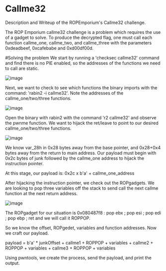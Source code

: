 # Callme32
Description and Writeup of the ROPEmporium's Callme32 challenge. 

The ROP Emporium callme32 challenge is a problem which requires the use of a gadget to solve. To produce the decrypted flag, one must call each function callme_one, callme_two, and callme_three with the parameters 0xdeadbeef, 0xcafebabe and 0xd00df00d. 

#Solving the problem
We start by running a 'checksec callme32' command and find there is no PIE enabled, so the addresses of the functions we need to call are static. 

![image](https://user-images.githubusercontent.com/79220528/156766257-f56597b9-8255-4774-bd08-f31336b86651.png)

Next, we want to check to see which functions the binary imports with the command: 'rabin2 -i callme32'. Note the addresses of the callme_one/two/three functions.

![image](https://user-images.githubusercontent.com/79220528/156766177-9eb6b4a0-0bf6-4138-a421-644a1f20021d.png)

Open the binary with rabin2 with the command 'r2 callme32' and observe the pwnme function. We want to hijack the ret/leave to point to our desired callme_one/two/three functions.

![image](https://user-images.githubusercontent.com/79220528/156766003-22a5aa5f-fbe7-4ca8-9fae-c79a1a95a5ee.png)

We know var_28h in 0x28 bytes away from the base pointer, and 0x28+0x4 bytes away from the return to main address. Our payload must begin with 0x2c bytes of junk followed by the callme_one address to hijack the instruction pointer.

At this stage, our payload is: 0x2c x b'a' + callme_one_address

After hijacking the instruction pointer, we check out the ROPgadgets. We are looking to pop three variables off the stack to send call the next callme function at the next return address. 

![image](https://user-images.githubusercontent.com/79220528/156765393-0ebe6c71-34f4-4843-8664-8a8d0baf3994.png)

The ROPgadget for our situation is 0x080487f8 : pop ebx ; pop esi ; pop edi ; pop ebp ; ret and we will call it ROPPOP. 

So we know the offset, ROPgedet, variables and function addresses. Now we craft our payload. 

payload = b'a' * junkOffset + callme1 + ROPPOP + variables + callme2 + ROPPOP + variables + callme3 + ROPPOP + variables

Using pwntools, we create the process, send the payload, and print the output. 



